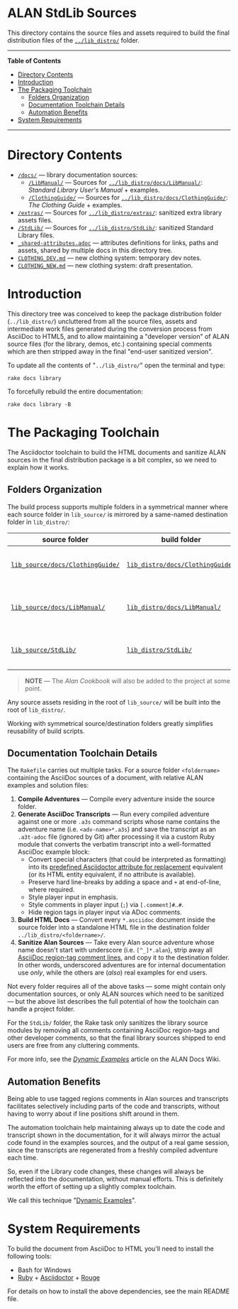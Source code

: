 # ALAN StdLib Sources

This directory contains the source files and assets required to build the final distribution files of the [`../lib_distro/`][lib_distro/] folder.

-----

**Table of Contents**

<!-- MarkdownTOC autolink="true" bracket="round" autoanchor="false" lowercase="only_ascii" uri_encoding="true" levels="1,2,3" -->

- [Directory Contents](#directory-contents)
- [Introduction](#introduction)
- [The Packaging Toolchain](#the-packaging-toolchain)
    - [Folders Organization](#folders-organization)
    - [Documentation Toolchain Details](#documentation-toolchain-details)
    - [Automation Benefits](#automation-benefits)
- [System Requirements](#system-requirements)

<!-- /MarkdownTOC -->

-----

# Directory Contents

- [`/docs/`][docs/] — library documentation sources:
    + [`/LibManual/`][LibManual/] — Sources for [`../lib_distro/docs/LibManual/`][lib_distro/docs/LibManual/]: _Standard Library User's Manual_ + examples.
    + [`/ClothingGuide/`][ClothingGuide/] — Sources for [`../lib_distro/docs/ClothingGuide/`][lib_distro/docs/ClothingGuide/]: _The Clothing Guide_ + examples.
- [`/extras/`][extras/] — Sources for [`../lib_distro/extras/`][lib_distro/extras/]: sanitized extra library assets files.
- [`/StdLib/`][StdLib/] — Sources for [`../lib_distro/StdLib/`][lib_distro/StdLib/]: sanitized Standard Library files.
- [`_shared-attributes.adoc`][_shared-attributes.adoc] — attributes definitions for links, paths and assets, shared by multiple docs in this directory tree.
- [`CLOTHING_DEV.md`][CLOTHING_DEV.md] — new clothing system: temporary dev notes.
- [`CLOTHING_NEW.md`][CLOTHING_NEW.md] — new clothing system: draft presentation.


# Introduction

This directory tree was conceived to keep the package distribution folder (`../lib_distro/`) uncluttered from all the source files, assets and intermediate work files generated during the conversion process from AsciiDoc to HTML5, and to allow maintaining a "developer version" of ALAN source files (for the library, demos, etc.) containing special comments which are then stripped away in the final "end-user sanitized version".

To update all the contents of "`../lib_distro/`" open the terminal and type:

    rake docs library

To forcefully rebuild the entire documentation:

    rake docs library -B


# The Packaging Toolchain

The Asciidoctor toolchain to build the HTML documents and sanitize ALAN sources in the final distribution package is a bit complex, so we need to explain how it works.

## Folders Organization

The build process supports multiple folders in a symmetrical manner where each source folder in `lib_source/` is mirrored by a same-named destination folder in `lib_distro/`:

|                   source folder                    |                            build folder                            |                 description                  |
|----------------------------------------------------|--------------------------------------------------------------------|----------------------------------------------|
| [`lib_source/docs/ClothingGuide/`][ClothingGuide/] | [`lib_distro/docs/ClothingGuide/`][lib_distro/docs/ClothingGuide/] | _The Clothing Guide_  + examples.            |
| [`lib_source/docs/LibManual/`][LibManual/]         | [`lib_distro/docs/LibManual/`][lib_distro/docs/LibManual/]         | _Standard Library User's Manual_ + examples. |
| [`lib_source/StdLib/`][StdLib/]                    | [`lib_distro/StdLib/`][lib_distro/StdLib/]                         | Standard Library modules + license.          |


> **NOTE** — The _Alan Cookbook_ will also be added to the project at some point.


Any source assets residing in the root of `lib_source/` will be built into the root of `lib_distro/`.

Working with symmetrical source/destination folders greatly simplifies reusability of build scripts.


## Documentation Toolchain Details

The `Rakefile` carries out multiple tasks.
For a source folder `<foldername>` containing the AsciiDoc sources of a document, with relative ALAN examples and solution files:

1. __Compile Adventures__ — Compile every adventure inside the source folder.
2. __Generate AsciiDoc Transcripts__ — Run every compiled adventure against one or more `.a3s` command scripts whose name contains the adventure name (i.e. `<adv-name>*.a3s`) and save the transcript as an `.a3t-adoc` file (ignored by Git) after processing it via a custom Ruby module that converts the verbatim transcript into a well-formatted AsciiDoc example block:
    - Convert special characters (that could be interpreted as formatting) into its [predefined Asciidoctor attribute for replacement] equivalent (or its HTML entity equivalent, if no attribute is available).
    - Preserve hard line-breaks by adding a space and `+` at end-of-line, where required.
    - Style player input in emphasis.
    - Style comments in player input (`;`) via `[.comment]#`..`#`.
    - Hide region tags in player input via ADoc comments.
3. __Build HTML Docs__ — Convert every `*.asciidoc` document inside the source folder into a standalone HTML file in the destination folder `../lib_distro/<foldername>/`.
4. __Sanitize Alan Sources__ — Take every Alan source adventure whose name doesn't start with underscore (i.e. `[^_]*.alan`), strip away all [AsciiDoc region-tag comment lines], and copy it to the destination folder. In other words, underscored adventures are for internal documentation use _only_, while the others are (_also_) real examples for end users.

Not every folder requires all of the above tasks — some might contain only documentation sources, or only ALAN sources which need to be sanitized — but the above list describes the full potential of how the toolchain can handle a project folder.

For the `StdLib/` folder, the Rake task only sanitizes the library source modules by removing all comments containing AsciiDoc region-tags and other developer comments, so that the final library sources shipped to end users are free from any cluttering comments.

For more info, see the _[Dynamic Examples]_ article on the ALAN Docs Wiki.

## Automation Benefits

Being able to use tagged regions comments in Alan sources and transcripts facilitates selectively including parts of the code and transcripts, without having to worry about if line positions shift around in them.

The automation toolchain help maintaining always up to date the code and transcript shown in the documentation, for it will always mirror the actual code found in the examples sources, and the output of a real game session, since the transcripts are regenerated from a freshly compiled adventure each time.

So, even if the Library code changes, these changes will always be reflected into the documentation, without manual efforts. This is definitely worth the effort of setting up a slightly complex toolchain.

We call this technique "[Dynamic Examples]".

# System Requirements

To build the document from AsciiDoc to HTML you'll need to install the following tools:

- Bash for Windows
- [Ruby] + [Asciidoctor] + [Rouge]

For details on how to install the above dependencies, see the main README file.

<!-----------------------------------------------------------------------------
                               REFERENCE LINKS
------------------------------------------------------------------------------>

<!-- project files & folders -->

[lib_distro/]: ../lib_distro/ "Navigate to folder"

[docs/]: ./docs/ "Navigate to documentation source folder"

[ClothingGuide/]: ./docs/ClothingGuide/ "Navigate to folder"
[lib_distro/docs/ClothingGuide/]: ../lib_distro/docs/ClothingGuide/ "Navigate to folder"

[LibManual/]: ./docs/LibManual/ "Navigate to folder"
[lib_distro/docs/LibManual/]: ../lib_distro/docs/LibManual/ "Navigate to folder"

[extras/]: ./extras/ "Navigate to folder"
[lib_distro/extras/]: ../lib_distro/extras/ "Navigate to folder"

[StdLib/]: ./StdLib/ "Navigate to folder"
[lib_distro/StdLib/]: ../lib_distro/StdLib/ "Navigate to folder"

[_shared-attributes.adoc]: ./_shared-attributes.adoc "View source file"
[CLOTHING_DEV.md]: ./CLOTHING_DEV.md "View document"
[CLOTHING_NEW.md]: ./CLOTHING_NEW.md "View document"

<!-- dependencies -->

[Chocolatey GUI]: https://chocolatey.org/packages/ChocolateyGUI
[Chocolatey]: https://chocolatey.org

[Ruby]: https://www.ruby-lang.org
[RubyInstaller]: https://rubyinstaller.org/downloads/
[Choco Ruby]: https://chocolatey.org/packages/ruby

[Asciidoctor]: https://github.com/asciidoctor/asciidoctor#installation
[Rouge]: https://github.com/rouge-ruby/rouge "Visit Rouge repository"

<!-- Asciidoctor -->

[AsciiDoc region-tag comment lines]: https://asciidoctor.org/docs/user-LibManual/#by-tagged-regions "Read about tagged regions in Asciidoctor documentation"
[predefined Asciidoctor attribute for replacement]: https://asciidoctor.org/docs/user-LibManual/#charref-attributes  "Read Asciidoctor documentation on 'Predefined Attributes for Character Replacements'"

<!-- Wiki -->

[Dynamic Examples]: https://github.com/alan-if/alan-docs/wiki/Dynamic-Examples "Wiki Page: Dynamic Examples"

<!-- EOF -->
